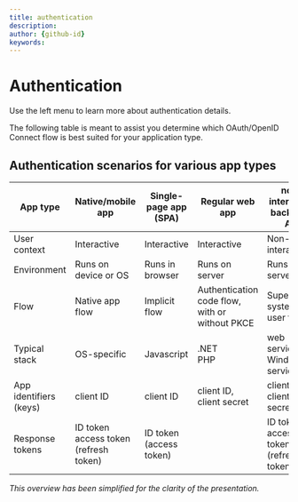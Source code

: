 ```yaml
---
title: authentication       
description:                    
author: {github-id}
keywords:
---
```


# Authentication

Use the left menu to learn more about authentication details.

The following table is meant to assist you determine which OAuth/OpenID Connect flow is best suited for your application type.

## Authentication scenarios for various app types

| App type | Native/mobile app | Single-page app (SPA) | Regular web app | non-interactive backend / API |
|----|----|----|----|----|
| User context | Interactive | Interactive | Interactive | Non-interactive |
| Environment | Runs on device or OS | Runs in browser | Runs on server | Runs on server |
| Flow | Native app flow | Implicit flow| Authentication code flow, with or without PKCE | SuperOffice system user flow |
| Typical stack | OS-specific | Javascript | .NET<br>PHP | web service<br Windows service |
| App identifiers (keys) | client ID | client ID | client ID, client secret | client ID, client secret |
| Response tokens | ID token<br>access token<br>(refresh token) | ID token<br>(access token) | | ID token<br>access token<br>(refresh token) | system user token<br>system user ticket |

*This overview has been simplified for the clarity of the presentation.*
